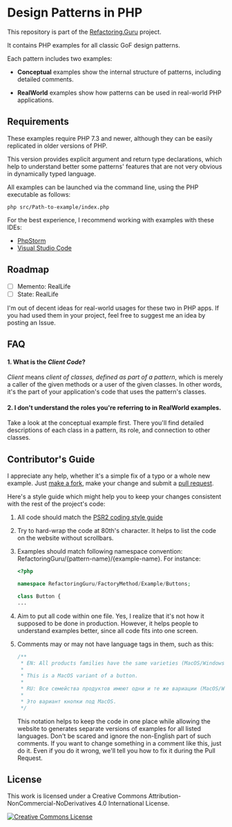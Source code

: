 # Design Patterns in PHP

This repository is part of the [Refactoring.Guru](https://refactoring.guru/design-patterns) project.

It contains PHP examples for all classic GoF design patterns.

Each pattern includes two examples:

- **Conceptual** examples show the internal structure of patterns, including detailed comments.

- **RealWorld** examples show how patterns can be used in real-world PHP applications.


## Requirements

These examples require PHP 7.3 and newer, although they can be easily replicated in older versions of PHP.

This version provides explicit argument and return type declarations, which help to understand better some patterns' features that are not very obvious in dynamically typed language.

All examples can be launched via the command line, using the PHP executable as follows:

```
php src/Path-to-example/index.php
```

For the best experience, I recommend working with examples with these IDEs:

- [PhpStorm](https://www.jetbrains.com/phpstorm/)
- [Visual Studio Code](https://code.visualstudio.com/)


## Roadmap

- [ ] Memento: RealLife
- [ ] State: RealLife

I'm out of decent ideas for real-world usages for these two in PHP apps. If you had used them in your project, feel free to suggest me an idea by posting an Issue.


## FAQ

#### 1. What is the _Client Code_?

_Client_ means _client of classes, defined as part of a pattern_, which is merely a caller of the given methods or a user of the given classes. In other words, it's the part of your application's code that uses the pattern's classes.

#### 2. I don't understand the roles you're referring to in RealWorld examples.

Take a look at the conceptual example first. There you'll find detailed descriptions of each class in a pattern, its role, and connection to other classes.


## Contributor's Guide

I appreciate any help, whether it's a simple fix of a typo or a whole new example. Just [make a fork](https://help.github.com/articles/fork-a-repo/), make your change and submit a [pull request](https://help.github.com/articles/creating-a-pull-request-from-a-fork/).

Here's a style guide which might help you to keep your changes consistent with the rest of the project's code:

1. All code should match the [PSR2 coding style guide](https://www.php-fig.org/psr/psr-2/)

2. Try to hard-wrap the code at 80th's character. It helps to list the code on the website without scrollbars.

3. Examples should match following namespace convention: RefactoringGuru/{pattern-name}/{example-name}. For instance:

    ```php
    <?php
    
    namespace RefactoringGuru/FactoryMethod/Example/Buttons;
    
    class Button {
    ...
    ```

4. Aim to put all code within one file. Yes, I realize that it's not how it supposed to be done in production. However, it helps people to understand examples better, since all code fits into one screen.

5. Comments may or may not have language tags in them, such as this:

    ```php
    /**
     * EN: All products families have the same varieties (MacOS/Windows).
     *
     * This is a MacOS variant of a button.
     *
     * RU: Все семейства продуктов имеют одни и те же вариации (MacOS/Windows).
     *
     * Это вариант кнопки под MacOS.
     */
    ```

    This notation helps to keep the code in one place while allowing the website to generates separate versions of examples for all listed languages. Don't be scared and ignore the non-English part of such comments. If you want to change something in a comment like this, just do it. Even if you do it wrong, we'll tell you how to fix it during the Pull Request.


## License

This work is licensed under a Creative Commons Attribution-NonCommercial-NoDerivatives 4.0 International License.

<a rel="license" href="http://creativecommons.org/licenses/by-nc-nd/4.0/"><img alt="Creative Commons License" style="border-width:0" src="https://i.creativecommons.org/l/by-nc-nd/4.0/80x15.png" /></a>
